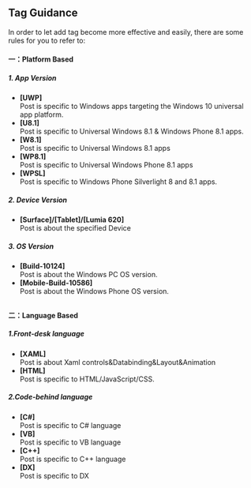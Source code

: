 ## Tag Guidance  


In order to let add tag become more effective and easily, there are some rules for you to refer to:

#### 一：Platform Based 
##### **1. App Version**

 * **[UWP]**                 
Post is specific to Windows apps targeting the Windows 10 universal app platform.
 * **[U8.1]**                
Post is specific to Universal Windows 8.1 & Windows Phone 8.1 apps.
 * **[W8.1]**                
Post is specific to Universal Windows 8.1 apps 
 * **[WP8.1]**                
Post is specific to Universal Windows Phone 8.1 apps 
 * **[WPSL]**                
Post is specific to Windows Phone Silverlight 8 and 8.1 apps.
##### **2. Device Version**
* **[Surface]/[Tablet]/[Lumia 620]**                 
Post is about the specified Device

##### **3. OS Version**
* **[Build-10124]**                
Post is about the Windows PC OS version.
* **[Mobile-Build-10586]**                
Post is about the Windows Phone OS version.

##             


#### **二：Language Based**

 ##### **1.Front-desk language**
 * **[XAML]**                
Post is about Xaml controls&Databinding&Layout&Animation
 * **[HTML]**                
Post is specific to HTML/JavaScript/CSS.
##### **2.Code-behind language**
 * **[C#]**                
Post is specific to C# language
 * **[VB]**                
Post is specific to VB language
 * **[C++]**                
Post is specific to C++ language
 * **[DX]**                
Post is specific to DX

